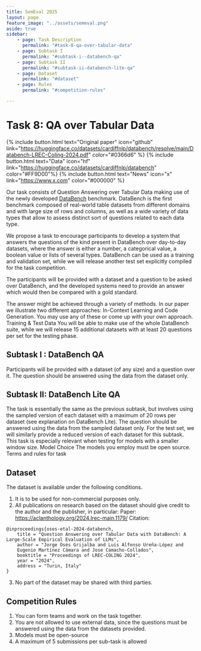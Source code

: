 ```yaml
---
title: SemEval 2025
layout: page
feature_image: "../assets/semeval.png"
aside: true
sidebar:
    - page: Task Description
      permalink: "#task-8-qa-over-tabular-data"
    - page: Subtask I
      permalink: "#subtask-i--databench-qa"
    - page: Subtask II
      permalink: "#subtask-ii-databench-lite-qa"
    - page: Dataset
      permalink: "#dataset"
    - page: Rules
      permalink: "#competition-rules"

---
```

# Task 8: QA over Tabular Data

{% include button.html text="Original paper" icon="github" link="https://huggingface.co/datasets/cardiffnlp/databench/resolve/main/Databench-LREC-Coling-2024.pdf" color="#0366d6" %} {% include button.html text="Data" icon="hf" link="https://huggingface.co/datasets/cardiffnlp/databench" color="#FF9D00"%} {%  include button.html text="News" icon="x" link="https://www.x.com" color="#000000" %}

Our task consists of Question Answering over Tabular Data making use of the newly developed [DataBench](https://huggingface.co/datasets/cardiffnlp/databench) benchmark.
DataBench is the first benchmark composed of real-world table datasets from different domains and with large size of rows and columns, as well as a wide variety of data types that allow to assess distinct sort of questions related to each data type.

We propose a task to encourage participants to develop a system that answers
the questions of the kind present in DataBench over day-to-day datasets, where the answer is either a number, a categorical value, a boolean value or lists of several types. DataBench can be used as a training and validation set, while we will release another test set explicitly compiled for the task competition.

The participants will be provided with a dataset and a question to be asked over DataBench, and the developed systems need to provide an answer which would then be compared with a gold standard.

The answer might be achieved through a variety of methods. In our paper we illustrate two different approaches: In-Context Learning and Code Generation. You may use any of these or come up with your own approach.
Training & Test Data
You will be able to make use of the whole DataBench suite, while we will release 15 additional datasets with at least 20 questions per set for the testing phase.

## Subtask I : DataBench QA
Participants will be provided with a dataset (of any size) and a question over it. The question should be answered using the data from the dataset only.

## Subtask II: DataBench Lite QA
The task is essentially the same as the previous subtask, but involves using the sampled version of each dataset with a maximum of 20 rows per dataset (see explanation on DataBench Lite). The question should be answered using the data from the sampled dataset only. For the test set, we will similarly provide a reduced version of each dataset for this subtask. This task is especially relevant when testing for models with a smaller window size.
Model Choice
The models you employ must be open source.
Terms and rules for task

## Dataset

The dataset is available under the following conditions.

1. It is to be used for non-commercial purposes only.
2. All publications on research based on the dataset should give credit to the author and the publisher, in particular:
Paper: https://aclanthology.org/2024.lrec-main.1179/
Citation:
```plain
@inproceedings{oses-etal-2024-databench,
    title = "Question Answering over Tabular Data with DataBench: A Large-Scale Empirical Evaluation of LLMs",
    author = "Jorge Osés Grijalba and Luis Alfonso Ureña-López and
    Eugenio Martínez Cámara and Jose Camacho-Collados",
    booktitle = "Proceedings of LREC-COLING 2024",
    year = "2024",
    address = "Turin, Italy"
}
```
3. No part of the dataset may be shared with third parties.


## Competition Rules

1. You can form teams and work on the task together.
2. You are not allowed to use external data, since the questions must be answered using the data from the datasets provided.
3. Models must be open-source
4. A maximum of 5 submissions per sub-task is allowed

